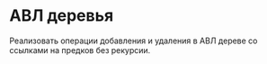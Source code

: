# АВЛ деревья
Реализовать операции добавления и удаления в АВЛ дереве со ссылками на предков без рекурсии.
